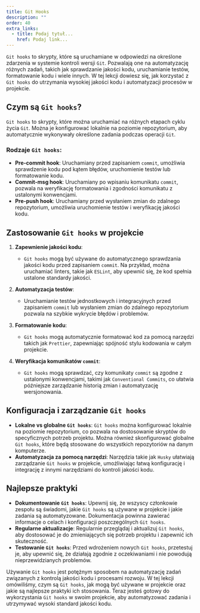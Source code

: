 ```yaml
---
title: Git Hooks
description: ""
order: 40
extra_links:
  - title: Podaj tytuł...
    href: Podaj link...
---
```


`Git hooks` to skrypty, które są uruchamiane w odpowiedzi na określone zdarzenia w systemie kontroli wersji `Git`. Pozwalają one na automatyzację różnych zadań, takich jak sprawdzanie jakości kodu, uruchamianie testów, formatowanie kodu i wiele innych. W tej lekcji dowiesz się, jak korzystać z `Git hooks` do utrzymania wysokiej jakości kodu i automatyzacji procesów w projekcie.

## Czym są `Git hooks`?

`Git hooks` to skrypty, które można uruchamiać na różnych etapach cyklu życia `Git`. Można je konfigurować lokalnie na poziomie repozytorium, aby automatycznie wykonywały określone zadania podczas operacji `Git`.

### Rodzaje `Git hooks`:

- **Pre-commit hook**: Uruchamiany przed zapisaniem `commit`, umożliwia sprawdzenie kodu pod kątem błędów, uruchomienie testów lub formatowanie kodu.
- **Commit-msg hook**: Uruchamiany po wpisaniu komunikatu `commit`, pozwala na weryfikację formatowania i zgodności komunikatu z ustalonymi konwencjami.
- **Pre-push hook**: Uruchamiany przed wysłaniem zmian do zdalnego repozytorium, umożliwia uruchomienie testów i weryfikację jakości kodu.

## Zastosowanie `Git hooks` w projekcie

1. **Zapewnienie jakości kodu**:
   - `Git hooks` mogą być używane do automatycznego sprawdzania jakości kodu przed zapisaniem `commit`. Na przykład, można uruchamiać linters, takie jak `ESLint`, aby upewnić się, że kod spełnia ustalone standardy jakości.
2. **Automatyzacja testów**:

   - Uruchamianie testów jednostkowych i integracyjnych przed zapisaniem `commit` lub wysłaniem zmian do zdalnego repozytorium pozwala na szybkie wykrycie błędów i problemów.

3. **Formatowanie kodu**:

   - `Git hooks` mogą automatycznie formatować kod za pomocą narzędzi takich jak `Prettier`, zapewniając spójność stylu kodowania w całym projekcie.

4. **Weryfikacja komunikatów `commit`**:
   - `Git hooks` mogą sprawdzać, czy komunikaty `commit` są zgodne z ustalonymi konwencjami, takimi jak `Conventional Commits`, co ułatwia późniejsze zarządzanie historią zmian i automatyzację wersjonowania.

## Konfiguracja i zarządzanie `Git hooks`

- **Lokalne vs globalne `Git hooks`**: `Git hooks` można konfigurować lokalnie na poziomie repozytorium, co pozwala na dostosowanie skryptów do specyficznych potrzeb projektu. Można również skonfigurować globalne `Git hooks`, które będą stosowane do wszystkich repozytoriów na danym komputerze.
- **Automatyzacja za pomocą narzędzi**: Narzędzia takie jak `Husky` ułatwiają zarządzanie `Git hooks` w projekcie, umożliwiając łatwą konfigurację i integrację z innymi narzędziami do kontroli jakości kodu.

## Najlepsze praktyki

- **Dokumentowanie `Git hooks`**: Upewnij się, że wszyscy członkowie zespołu są świadomi, jakie `Git hooks` są używane w projekcie i jakie zadania są automatyzowane. Dokumentacja powinna zawierać informacje o celach i konfiguracji poszczególnych `Git hooks`.
- **Regularne aktualizacje**: Regularnie przeglądaj i aktualizuj `Git hooks`, aby dostosować je do zmieniających się potrzeb projektu i zapewnić ich skuteczność.
- **Testowanie `Git hooks`**: Przed wdrożeniem nowych `Git hooks`, przetestuj je, aby upewnić się, że działają zgodnie z oczekiwaniami i nie powodują nieprzewidzianych problemów.

Używanie `Git hooks` jest potężnym sposobem na automatyzację zadań związanych z kontrolą jakości kodu i procesami rozwoju. W tej lekcji omówiliśmy, czym są `Git hooks`, jak mogą być używane w projekcie oraz jakie są najlepsze praktyki ich stosowania. Teraz jesteś gotowy do wykorzystania `Git hooks` w swoim projekcie, aby automatyzować zadania i utrzymywać wysoki standard jakości kodu.

